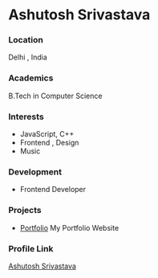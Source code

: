 # Ashutosh Srivastava

### Location

Delhi , India

### Academics

B.Tech in Computer Science

### Interests

- JavaScript, C++
- Frontend , Design
- Music

### Development

-  Frontend Developer

### Projects

- [Portfolio](https://ashutoshsri.netlify.app) My Portfolio Website

### Profile Link

[Ashutosh Srivastava](https://github.com/XERXES-OG)
